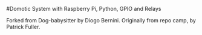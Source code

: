 
#Domotic System with Raspberry Pi, Python, GPIO and Relays

Forked from Dog-babysitter by Diogo Bernini. Originally from repo camp, by Patrick Fuller.
